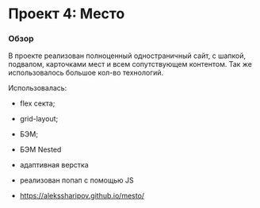 # Проект 4: Место

### Обзор

В проекте реализован полноценный одностраничный сайт, с шапкой, подвалом, карточками мест и всем сопутствующем контентом. Так же использовалось большое кол-во технологий.

Использовалась:

* flex секта;
* grid-layout;
* БЭМ;
* БЭМ Nested
* адаптивная верстка
* реализован попап с помощью JS


* https://alekssharipov.github.io/mesto/
